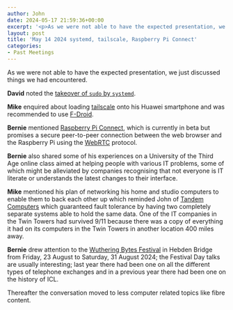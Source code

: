```yaml
---
author: John
date: 2024-05-17 21:59:36+00:00
excerpt: '<p>As we were not able to have the expected presentation, we just discussed things we had encountered.</p><p><strong>David</strong> noted the <a href="https://linuxiac.com/systemd-v256-introduces-run0/" type="text/html" role="link">takeover of <code>sudo</code> by <code>systemd</code></a>.</p><p><strong>Mike</strong> enquired about loading <a href="https://tailscale.com/" type="text/html" role="link">tailscale</a> onto his Huawei smartphone and was recommended to use <a href="https://f-droid.org/" type="text/html" role="link">F-Droid</a>.</p>'
layout: post
title: 'May 14 2024 systemd, tailscale, Raspberry Pi Connect'
categories:
- Past Meetings
---
```

<p>As we were not able to have the expected presentation, we just discussed things we had encountered.</p><p><strong>David</strong> noted the <a href="https://linuxiac.com/systemd-v256-introduces-run0/" type="text/html" role="link">takeover of <code>sudo</code> by <code>systemd</code></a>.</p><p><strong>Mike</strong> enquired about loading <a href="https://tailscale.com/" type="text/html" role="link">tailscale</a> onto his Huawei smartphone and was recommended to use <a href="https://f-droid.org/" type="text/html" role="link">F-Droid</a>.</p><p><strong>Bernie</strong> mentioned <a href="https://raspberrytips.com/raspberry-pi-connect/" type="text/html" role="link">Raspberry Pi Connect</a>, which is currently in beta but promises a secure peer-to-peer connection between the web browser and the Raspberry Pi using the <a href="https://webrtc.org/" type="text/html" role="link">WebRTC</a> protocol.</p><p><strong>Bernie</strong> also shared some of his experiences on a University of the Third Age online class aimed at helping people with various IT problems, some of which might be alleviated by companies recognising that not everyone is IT literate or understands the latest changes to their interface.</p><p><strong>Mike</strong> mentioned his plan of networking his home and studio computers to enable them to back each other up which reminded John of <a href="https://en.wikipedia.org/wiki/Tandem_Computers" type="text/html" role="link">Tandem Computers</a> which guaranteed fault tolerance by having two completely separate systems able to hold the same data. One of the IT companies in the Twin Towers had survived 9/11 because there was a copy of everything it had on its computers in the Twin Towers in another location 400 miles away.</p><p><strong>Bernie</strong> drew attention to the <a href="https://wutheringbytes.com/" type="text/html" role="link">Wuthering Bytes Festival</a> in Hebden Bridge from Friday, 23 August to Saturday, 31 August 2024; the Festival Day talks are usually interesting; last year there had been one on all the different types of telephone exchanges and in a previous year there had been one on the history of ICL.</p><p>Thereafter the conversation moved to less computer related topics like fibre content.</p>
